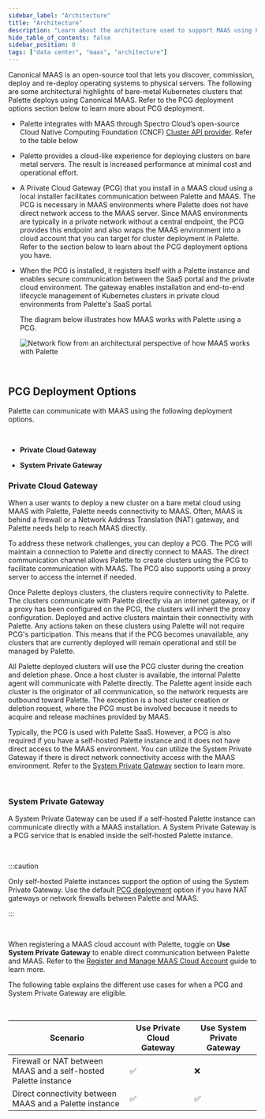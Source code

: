 ```yaml
---
sidebar_label: "Architecture"
title: "Architecture"
description: "Learn about the architecture used to support MAAS using Palette"
hide_table_of_contents: false
sidebar_position: 0
tags: ["data center", "maas", "architecture"]
---
```


Canonical MAAS is an open-source tool that lets you discover, commission, deploy and re-deploy operating systems to physical servers. The following are some architectural highlights of bare-metal Kubernetes clusters that Palette deploys using Canonical MAAS. Refer to the PCG deployment options section below to learn more about PCG deployment.

- Palette integrates with MAAS through Spectro Cloud’s open-source Cloud Native Computing Foundation (CNCF) [Cluster API provider](https://github.com/spectrocloud/cluster-api-provider-maas).
  Refer to the table below

- Palette provides a cloud-like experience for deploying clusters on bare metal servers. The result is increased performance at minimal cost and operational effort.

- A Private Cloud Gateway (PCG) that you install in a MAAS cloud using a local installer facilitates communication between Palette and MAAS. The PCG is necessary in MAAS environments where Palette does not have direct network access to the MAAS server. Since MAAS environments are typically in a private network without a central endpoint, the PCG provides this endpoint and also wraps the MAAS environment into a cloud account that you can target for cluster deployment in Palette. Refer to the section below to learn about the PCG deployment options you have.

- When the PCG is installed, it registers itself with a Palette instance and enables secure communication between the SaaS portal and the private cloud environment. The gateway enables installation and end-to-end lifecycle management of Kubernetes clusters in private cloud environments from Palette's SaaS portal.

  The diagram below illustrates how MAAS works with Palette using a PCG.

  ![Network flow from an architectural perspective of how MAAS works with Palette](/maas_cluster_architecture.png)

  <br />

## PCG Deployment Options

Palette can communicate with MAAS using the following deployment options.

<br />

- **Private Cloud Gateway**

- **System Private Gateway**

### Private Cloud Gateway

When a user wants to deploy a new cluster on a bare metal cloud using MAAS with Palette, Palette needs connectivity to MAAS. Often, MAAS is behind a firewall or a Network Address Translation (NAT) gateway, and Palette needs help to reach MAAS directly.

To address these network challenges, you can deploy a PCG. The PCG will maintain a connection to Palette and directly connect to MAAS. The direct communication channel allows Palette to create clusters using the PCG to facilitate communication with MAAS. The PCG also supports using a proxy server to access the internet if needed.

Once Palette deploys clusters, the clusters require connectivity to Palette. The clusters communicate with Palette directly via an internet gateway, or if a proxy has been configured on the PCG, the clusters will inherit the proxy configuration. Deployed and active clusters maintain their connectivity with Palette. Any actions taken on these clusters using Palette will not require PCG's participation. This means that if the PCG becomes unavailable, any clusters that are currently deployed will remain operational and still be managed by Palette.

All Palette deployed clusters will use the PCG cluster during the creation and deletion phase. Once a host cluster is available, the internal Palette agent will communicate with Palette directly. The Palette agent inside each cluster is the originator of all communication, so the network requests are outbound toward Palette. The exception is a host cluster creation or deletion request, where the PCG must be involved because it needs to acquire and release machines provided by MAAS.

Typically, the PCG is used with Palette SaaS. However, a PCG is also required if you have a self-hosted Palette instance and it does not have direct access to the MAAS environment. You can utilize the System Private Gateway if there is direct network connectivity access with the MAAS environment. Refer to the [System Private Gateway](#system-private-gateway) section to learn more.

<br />

### System Private Gateway

A System Private Gateway can be used if a self-hosted Palette instance can communicate directly with a MAAS installation. A System Private Gateway is a PCG service that is enabled inside the self-hosted Palette instance.

<br />

:::caution

Only self-hosted Palette instances support the option of using the System Private Gateway. Use the default [PCG deployment](#private-cloud-gatewayy) option if you have NAT gateways or network firewalls between Palette and MAAS.

:::

<br />

When registering a MAAS cloud account with Palette, toggle on **Use System Private Gateway** to enable direct communication between Palette and MAAS. Refer to the [Register and Manage MAAS Cloud Account](register-manage-maas-cloud-accounts.md) guide to learn more.

The following table explains the different use cases for when a PCG and System Private Gateway are eligible.

<br />

| Scenario                                                        | Use Private Cloud Gateway | Use System Private Gateway |
| --------------------------------------------------------------- | ------------------------- | -------------------------- |
| Firewall or NAT between MAAS and a self-hosted Palette instance | ✅                        | ❌                         |
| Direct connectivity between MAAS and a Palette instance         | ✅                        | ✅                         |
